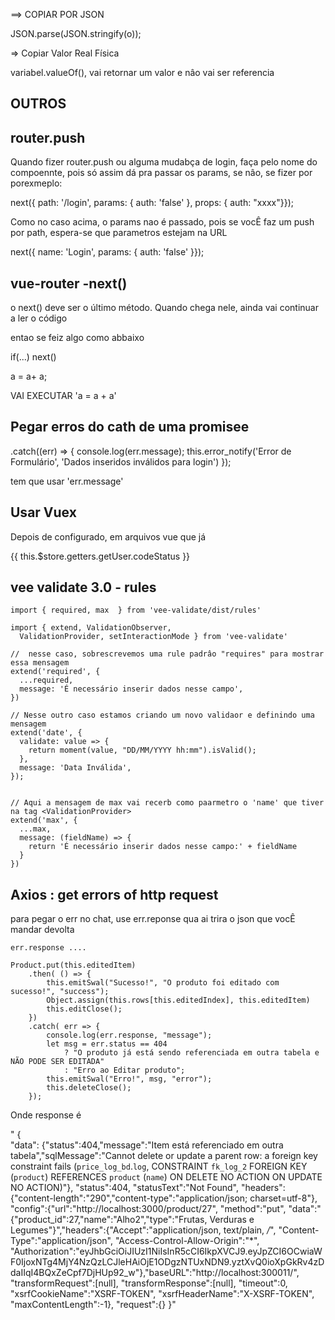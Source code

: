 ==> COPIAR POR JSON

JSON.parse(JSON.stringify(o));

=> Copiar Valor Real Física

variabel.valueOf(), vai retornar um valor e nâo vai ser referencia

## OUTROS

## router.push
Quando fizer router.push ou alguma mudabça de login, faça pelo nome do compoennte, pois só assim dá pra passar os params, se nâo, se fizer por porexmeplo:

next({ path: '/login', params: { auth: 'false' }, props: { auth: "xxxx"}});

Como no caso acima, o params nao é passado, pois se vocÊ faz um push por path, espera-se que parametros estejam na URL


next({ name: 'Login', params: { auth: 'false' }});

## vue-router -next()

o next() deve ser o último método. Quando chega nele, ainda vai continuar a ler o código

entao se feiz algo como abbaixo

if(...)
next()

a = a+ a;

VAI EXECUTAR 'a = a + a'

## Pegar erros do cath de uma promisee

.catch((err) => {
				console.log(err.message);
				this.error_notify('Error de Formulário', 'Dados inseridos inválidos para login')
			});

tem que usar 'err.message'

## Usar Vuex

Depois de configurado, em arquivos vue que já 

{{ this.$store.getters.getUser.codeStatus }}

## vee validate 3.0 - rules

````
import { required, max  } from 'vee-validate/dist/rules'

import { extend, ValidationObserver,
  ValidationProvider, setInteractionMode } from 'vee-validate'

//  nesse caso, sobrescrevemos uma rule padrâo "requires" para mostrar essa mensagem
extend('required', {
  ...required,
  message: 'É necessário inserir dados nesse campo',
})

// Nesse outro caso estamos criando um novo validaor e definindo uma mensagem
extend('date', {
  validate: value => {
    return moment(value, "DD/MM/YYYY hh:mm").isValid();
  },
  message: 'Data Inválida',
});


// Aqui a mensagem de max vai recerb como paarmetro o 'name' que tiver na tag <ValidationProvider>
extend('max', {
  ...max,
  message: (fieldName) => {
    return 'É necessário inserir dados nesse campo:' + fieldName
  }
})
````

## Axios : get errors of http request

para pegar o err no chat, use err.reponse qua ai trira o json que vocÊ mandar devolta

`err.response .... `

````
Product.put(this.editedItem)
	.then( () => {
		this.emitSwal("Sucesso!", "O produto foi editado com sucesso!", "success");
		Object.assign(this.rows[this.editedIndex], this.editedItem)
		this.editClose();
	})
	.catch( err => {
		console.log(err.response, "message");
		let msg = err.status == 404  
			? "O produto já está sendo referenciada em outra tabela e NÃO PODE SER EDITADA" 
			: "Erro ao Editar produto";
		this.emitSwal("Erro!", msg, "error");
		this.deleteClose();
	});
````

Onde response é

"
{	
	"data":
		{"status":404,"message":"Item está referenciado em outra tabela","sqlMessage":"Cannot delete or update a parent row: a foreign key constraint fails (`price_log_bd`.`log`, CONSTRAINT `fk_log_2` FOREIGN KEY (`product`) REFERENCES `product` (`name`) ON DELETE NO ACTION ON UPDATE NO ACTION)"},
	"status":404,
	"statusText":"Not Found",
	"headers":{"content-length":"290","content-type":"application/json; charset=utf-8"},
	"config":{"url":"http://localhost:3000/product/27",
	"method":"put",
	"data":"{\"product_id\":27,\"name\":\"Alho2\",\"type\":\"Frutas, Verduras e Legumes\"}","headers":{"Accept":"application/json, text/plain, */*",
	"Content-Type":"application/json",
	"Access-Control-Allow-Origin":"*",
	"Authorization":"eyJhbGciOiJIUzI1NiIsInR5cCI6IkpXVCJ9.eyJpZCI6OCwiaWF0IjoxNTg4MjY4NzQzLCJleHAiOjE1ODgzNTUxNDN9.yztXvQ0ioXpGkRv4zDdaIIqI4BQxZeCpf7DjHUp92_w"},"baseURL":"http://localhost:300011/",
	"transformRequest":[null],
	"transformResponse":[null],
	"timeout":0,
	"xsrfCookieName":"XSRF-TOKEN",
	"xsrfHeaderName":"X-XSRF-TOKEN",
	"maxContentLength":-1},
	"request":{}
}"

